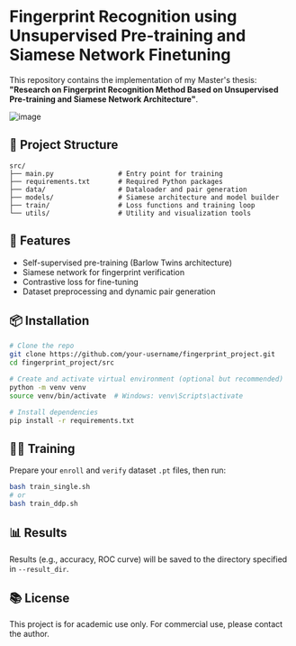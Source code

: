 # Fingerprint Recognition using Unsupervised Pre-training and Siamese Network Finetuning

This repository contains the implementation of my Master's thesis:
**"Research on Fingerprint Recognition Method Based on Unsupervised Pre-training and Siamese Network Architecture"**.

![image](https://github.com/user-attachments/assets/9dc32f0c-9160-45b3-b408-a10816e8d7f2)

## 📁 Project Structure

```
src/
├── main.py                # Entry point for training
├── requirements.txt       # Required Python packages
├── data/                  # Dataloader and pair generation
├── models/                # Siamese architecture and model builder
├── train/                 # Loss functions and training loop
└── utils/                 # Utility and visualization tools
```

## 🚀 Features

- Self-supervised pre-training (Barlow Twins architecture)
- Siamese network for fingerprint verification
- Contrastive loss for fine-tuning
- Dataset preprocessing and dynamic pair generation

## 📦 Installation

```bash
# Clone the repo
git clone https://github.com/your-username/fingerprint_project.git
cd fingerprint_project/src

# Create and activate virtual environment (optional but recommended)
python -m venv venv
source venv/bin/activate  # Windows: venv\Scripts\activate

# Install dependencies
pip install -r requirements.txt
```

## 🏃‍♂️ Training

Prepare your `enroll` and `verify` dataset `.pt` files, then run:

```bash
bash train_single.sh
# or
bash train_ddp.sh
```

## 📊 Results

Results (e.g., accuracy, ROC curve) will be saved to the directory specified in `--result_dir`.

## 📚 License

This project is for academic use only. For commercial use, please contact the author.
